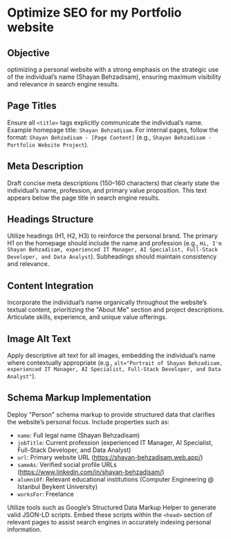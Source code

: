 # Optimize SEO for my Portfolio website

## Objective
optimizing a personal website with a strong emphasis on the strategic use of the individual’s name (Shayan Behzadisam), ensuring maximum visibility and relevance in search engine results.

## Page Titles
Ensure all `<title>` tags explicitly communicate the individual’s name. Example homepage title: `Shayan Behzadisam`. For internal pages, follow the format: `Shayan Behzadisam - [Page Content]` (e.g., `Shayan Behzadisam - Portfolio Website Project`).

## Meta Description
Draft concise meta descriptions (150–160 characters) that clearly state the individual’s name, profession, and primary value proposition. This text appears below the page title in search engine results.

## Headings Structure
Utilize headings (H1, H2, H3) to reinforce the personal brand. The primary H1 on the homepage should include the name and profession (e.g., `Hi, I'm Shayan Behzadisam, experienced IT Manager, AI Specialist, Full-Stack Developer, and Data Analyst`). Subheadings should maintain consistency and relevance.

## Content Integration
Incorporate the individual’s name organically throughout the website’s textual content, prioritizing the "About Me" section and project descriptions. Articulate skills, experience, and unique value offerings.

## Image Alt Text
Apply descriptive alt text for all images, embedding the individual’s name where contextually appropriate (e.g., `alt="Portrait of Shayan Behzadisam, experienced IT Manager, AI Specialist, Full-Stack Developer, and Data Analyst"`).

## Schema Markup Implementation
Deploy "Person" schema markup to provide structured data that clarifies the website’s personal focus. Include properties such as:
- `name`: Full legal name (Shayan Behzadisam)
- `jobTitle`: Current profession (experienced IT Manager, AI Specialist, Full-Stack Developer, and Data Analyst)
- `url`: Primary website URL (https://shayan-behzadisam.web.app/)
- `sameAs`: Verified social profile URLs (https://www.linkedin.com/in/shayan-behzadisam/)
- `alumniOf`: Relevant educational institutions (Computer Engineering @ Istanbul Beykent University)
- `worksFor`: Freelance

Utilize tools such as Google’s Structured Data Markup Helper to generate valid JSON-LD scripts. Embed these scripts within the `<head>` section of relevant pages to assist search engines in accurately indexing personal information.